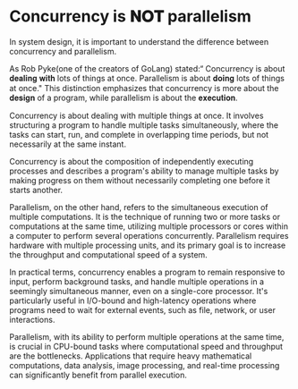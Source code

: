 # Concurrency is 𝐍𝐎𝐓 parallelism

In system design, it is important to understand the difference between concurrency and parallelism.

As Rob Pyke(one of the creators of GoLang) stated:“ Concurrency is about 𝐝𝐞𝐚𝐥𝐢𝐧𝐠 𝐰𝐢𝐭𝐡 lots of things at once. Parallelism is about 𝐝𝐨𝐢𝐧𝐠 lots of things at once." This distinction emphasizes that concurrency is more about the 𝐝𝐞𝐬𝐢𝐠𝐧 of a program, while parallelism is about the 𝐞𝐱𝐞𝐜𝐮𝐭𝐢𝐨𝐧.

Concurrency is about dealing with multiple things at once. It involves structuring a program to handle multiple tasks simultaneously, where the tasks can start, run, and complete in overlapping time periods, but not necessarily at the same instant.

Concurrency is about the composition of independently executing processes and describes a program's ability to manage multiple tasks by making progress on them without necessarily completing one before it starts another.

Parallelism, on the other hand, refers to the simultaneous execution of multiple computations. It is the technique of running two or more tasks or computations at the same time, utilizing multiple processors or cores within a computer to perform several operations concurrently. Parallelism requires hardware with multiple processing units, and its primary goal is to increase the throughput and computational speed of a system.

In practical terms, concurrency enables a program to remain responsive to input, perform background tasks, and handle multiple operations in a seemingly simultaneous manner, even on a single-core processor. It's particularly useful in I/O-bound and high-latency operations where programs need to wait for external events, such as file, network, or user interactions.

Parallelism, with its ability to perform multiple operations at the same time, is crucial in CPU-bound tasks where computational speed and throughput are the bottlenecks. Applications that require heavy mathematical computations, data analysis, image processing, and real-time processing can significantly benefit from parallel execution.
